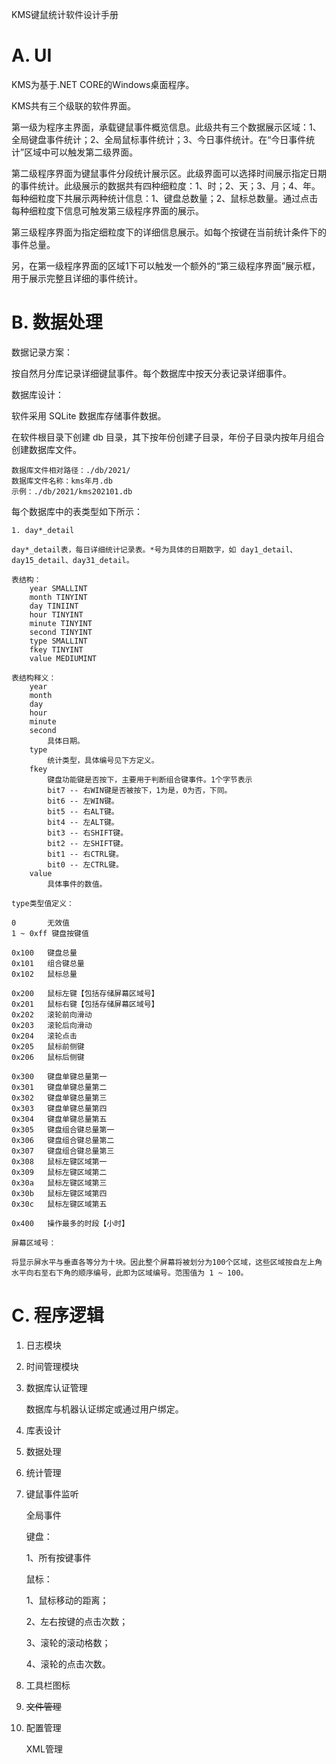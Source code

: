 KMS键鼠统计软件设计手册



# A. UI

KMS为基于.NET CORE的Windows桌面程序。

KMS共有三个级联的软件界面。

第一级为程序主界面，承载键鼠事件概览信息。此级共有三个数据展示区域：1、全局键盘事件统计；2、全局鼠标事件统计；3、今日事件统计。在“今日事件统计”区域中可以触发第二级界面。

第二级程序界面为键鼠事件分段统计展示区。此级界面可以选择时间展示指定日期的事件统计。此级展示的数据共有四种细粒度：1、时；2、天；3、月；4、年。每种细粒度下共展示两种统计信息：1、键盘总数量；2、鼠标总数量。通过点击每种细粒度下信息可触发第三级程序界面的展示。

第三级程序界面为指定细粒度下的详细信息展示。如每个按键在当前统计条件下的事件总量。



另，在第一级程序界面的区域1下可以触发一个额外的“第三级程序界面”展示框，用于展示完整且详细的事件统计。





# B. 数据处理

数据记录方案：

按自然月分库记录详细键鼠事件。每个数据库中按天分表记录详细事件。



数据库设计：

软件采用 SQLite 数据库存储事件数据。

在软件根目录下创建 db 目录，其下按年份创建子目录，年份子目录内按年月组合创建数据库文件。

```
数据库文件相对路径：./db/2021/
数据库文件名称：kms年月.db
示例：./db/2021/kms202101.db
```



每个数据库中的表类型如下所示：

	1. day*_detail

```
day*_detail表，每日详细统计记录表。*号为具体的日期数字，如 day1_detail、day15_detail、day31_detail。

表结构：
	year SMALLINT
	month TINYINT
	day TINIINT
	hour TINYINT
	minute TINYINT
	second TINYINT
	type SMALLINT
	fkey TINYINT
	value MEDIUMINT

表结构释义：
	year
	month
	day
	hour
	minute
	second
		具体日期。
	type
		统计类型，具体编号见下方定义。
	fkey
		键盘功能键是否按下，主要用于判断组合键事件。1个字节表示
		bit7 -- 右WIN键是否被按下，1为是，0为否，下同。 
		bit6 -- 左WIN键。
		bit5 -- 右ALT键。
		bit4 -- 左ALT键。
		bit3 -- 右SHIFT键。
		bit2 -- 左SHIFT键。
		bit1 -- 右CTRL键。
		bit0 -- 左CTRL键。
	value
		具体事件的数值。
```




```
type类型值定义：

0		无效值
1 ~ 0xff 键盘按键值

0x100	键盘总量
0x101	组合键总量
0x102	鼠标总量

0x200	鼠标左键【包括存储屏幕区域号】
0x201	鼠标右键【包括存储屏幕区域号】
0x202	滚轮前向滑动
0x203	滚轮后向滑动
0x204	滚轮点击
0x205	鼠标前侧键
0x206	鼠标后侧键

0x300	键盘单键总量第一
0x301	键盘单键总量第二
0x302	键盘单键总量第三
0x303	键盘单键总量第四
0x304	键盘单键总量第五
0x305	键盘组合键总量第一
0x306	键盘组合键总量第二
0x307	键盘组合键总量第三
0x308	鼠标左键区域第一
0x309	鼠标左键区域第二
0x30a	鼠标左键区域第三
0x30b	鼠标左键区域第四
0x30c	鼠标左键区域第五

0x400	操作最多的时段【小时】
```

```
屏幕区域号：

将显示屏水平与垂直各等分为十块。因此整个屏幕将被划分为100个区域，这些区域按自左上角水平向右至右下角的顺序编号，此即为区域编号。范围值为 1 ~ 100。
```





# C. 程序逻辑

1. 日志模块

2. 时间管理模块

3. 数据库认证管理

   数据库与机器认证绑定或通过用户绑定。

4. 库表设计

5. 数据处理

6. 统计管理

7. 键鼠事件监听

   全局事件

   键盘：

     1、所有按键事件

   鼠标：

     1、鼠标移动的距离；

     2、左右按键的点击次数；

     3、滚轮的滚动格数；

     4、滚轮的点击次数。

8. 工具栏图标

9. ~~文件管理~~

10. 配置管理

    XML管理

